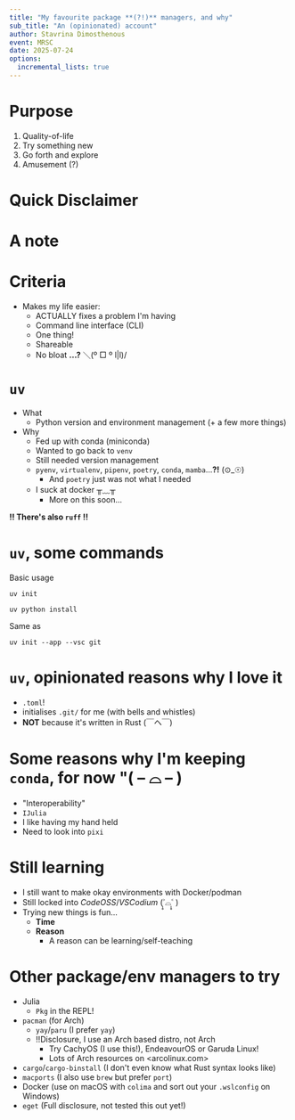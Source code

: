 ```yaml
---
title: "My favourite package **(?!)** managers, and why"
sub_title: "An (opinionated) account"
author: Stavrina Dimosthenous
event: MRSC
date: 2025-07-24
options:
  incremental_lists: true
---
```


Purpose
===

1. Quality-of-life
2. Try something new
3. Go forth and explore
4. Amusement (?)

<!-- end_slide -->

<!-- jump_to_middle -->


Quick Disclaimer
===

<!-- end_slide -->

<!-- jump_to_middle -->

A note
===

<!-- end_slide -->

Criteria
===
* Makes my life easier:
  * ACTUALLY fixes a problem I'm having
  * Command line interface (CLI)
  * One thing!
  * Shareable
  * No bloat **...?** ＼(º □ º l|l)/	

<!-- end_slide -->

`uv`
===

* What
  * Python version and environment management (+ a few more things)
* Why
  * Fed up with conda (miniconda)
  * Wanted to go back to `venv`
  * Still needed version management
  * `pyenv`, `virtualenv`, `pipenv`, `poetry`, `conda`, `mamba`...**?!** (⊙_☉)
    * And `poetry` just was not what I needed
  * I suck at docker ╥﹏╥
    * More on this soon...

**!! There's also `ruff` !!**

<!-- end_slide -->

`uv`, some commands
===
<!-- column_layout: [1, 1] -->
<!-- column: 0 -->

Basic usage

```shell
uv init
```

```shell
uv python install 
```

<!-- column: 1 -->

Same as

```shell
uv init --app --vsc git
```

<!-- end_slide -->

`uv`, opinionated reasons why I love it
===

* `.toml`!
* initialises `.git/` for me (with bells and whistles)
* **NOT** because it's written in Rust (￣ヘ￣)
<!-- end_slide -->

Some reasons why I'm keeping `conda`, for now "( – ⌓ – )
===

* "Interoperability"
* `IJulia` 
* I like having my hand held
* Need to look into `pixi`
<!-- end_slide -->

Still learning
===

* I still want to make okay environments with Docker/podman
* Still locked into *CodeOSS*\/*VSCodium* (˃̣̣̥⌓˂̣̣̥ )
* Trying new things is fun...
  * **Time**
  * **Reason**
    * A reason can be learning/self-teaching

<!-- end_slide -->

Other package/env managers to try
===

* Julia
  * `Pkg` in the REPL!
* `pacman` (for Arch)
  * `yay`\/`paru` (I prefer `yay`)
  * !!Disclosure, I use an Arch based distro, not Arch
    * Try CachyOS (I use this!), EndeavourOS or Garuda Linux!
    * Lots of Arch resources on <arcolinux.com>
* `cargo`\/`cargo-binstall` (I don't even know what Rust syntax looks like)
* `macports` (I also use `brew` but prefer `port`)
* Docker (use on macOS with `colima` and sort out your `.wslconfig` on Windows)
* `eget` (Full disclosure, not tested this out yet!)
